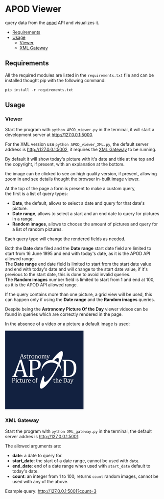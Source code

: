 # APOD Viewer
query data from the [apod](https://apod.nasa.gov) API and visualizes it.

- [Requirements](#requirements)
- [Usage](#usage)
  - [Viewer](#viewer)
  - [XML Gateway](#xml-gateway)
## Requirements
All the required modules are listed in the `requirements.txt` file
and can be installed thought pip with the following command:
``` shell
pip install -r requirements.txt
```
## Usage
### Viewer
Start the program with `python APOD_viewer.py` in the terminal,
it will start a development server at http://127.0.0.1:5000.

For the XML version use `python APOD_viewer_XML.py`,
the default server address is http://127.0.0.1:5002, it requires
the [XML Gateway](#xml-gateway) to be running.

By default it will show today's picture with it's date and title at the top
and the copyright, if present, with an explanation at the bottom.

the image can be clicked to see an high quality version, if present,
allowing zoom in and see details thought the browser in-built
image viewer.

At the top of the page a form is present to make a custom query,<br>
the first is a list of query types:
- **Date**, the default, allows to select a date and query for that
date's picture.
- **Date range**, allows to select a start and an end date to query for
pictures in a range.
- **Random images**, allows to choose the amount of pictures and query
for a list of random pictures.

Each query type will change the rendered fields as needed.

Both the **Date** date filed and the **Date range** start date field
are limited to start from 16 June 1995 and end with today's date, as
it is the APOD API allowed range.<br>
The **Date range** end date field is limited to start from the start date
value and end with today's date and will change to the start date value,
if it's previous to the start date, this is done to avoid invalid
queries.<br>
The **Random images** number field is limited to start from 1 and end
at 100, as it is the APOD API allowed range.

If the query contains more than one picture, a grid view will be used,
this can happen only if using the **Date range** and the
**Random images** queries.

Despite being the **Astronomy Picture Of the Day** viewer videos can be
found in queries which are correctly rendered in the page.

In the absence of a video or a picture a default image is used:

<img src="static/default.png" alt="default.png" width="256">

### XML Gateway
Start the program with `python XML_gateway.py` in the terminal,
the default server addres is http://127.0.0.1:5001.

The allowed arguments are:
- **date**: a date to query for.
- **start_date**: the start of a date range, cannot be used
with `date`.
- **end_date**: end of a date range when used with `start_date`
default to today's date.
- **count**: an integer from 1 to 100, returns `count` random
images, cannot be used with any of the above. 

Example query: http://127.0.0.1:5001?count=3
